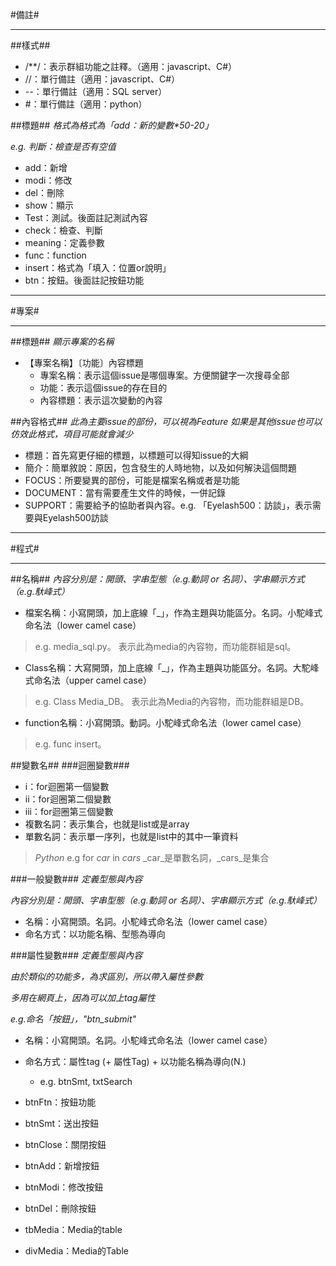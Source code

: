 #備註#

-----
##樣式##
* /**/：表示群組功能之註釋。（適用：javascript、C#）
* //：單行備註（適用：javascript、C#）
* --：單行備註（適用：SQL server）
* #：單行備註（適用：python）

##標題##
_格式為格式為「add：新的變數*50-20」_

_e.g. 判斷：檢查是否有空值_

* add：新增
* modi：修改
* del：刪除
* show：顯示
* Test：測試。後面註記測試內容
* check：檢查、判斷
* meaning：定義參數
* func：function
* insert：格式為「填入：位置or說明」
* btn：按鈕。後面註記按鈕功能

-----

#專案#

-----
##標題##
_顯示專案的名稱_

* 【專案名稱】〔功能〕內容標題
	* 專案名稱：表示這個issue是哪個專案。方便關鍵字一次搜尋全部
	* 功能：表示這個issue的存在目的
	* 內容標題：表示這次變動的內容

##內容格式##
_此為主要issue的部份，可以視為Feature_
_如果是其他issue也可以仿效此格式，項目可能就會減少_

* 標題：首先寫更仔細的標題，以標題可以得知issue的大綱
* 簡介：簡單敘說：原因，包含發生的人時地物，以及如何解決這個問題
* FOCUS：所要變異的部份，可能是檔案名稱或者是功能
* DOCUMENT：當有需要產生文件的時候，一併記錄
* SUPPORT：需要給予的協助者與內容。e.g. 「Eyelash500：訪談」，表示需要與Eyelash500訪談

-----

#程式#

-----
##名稱##
_內容分別是：開頭、字串型態（e.g.動詞 or 名詞）、字串顯示方式（e.g.馱峰式）_

* 檔案名稱：小寫開頭，加上底線「_」，作為主題與功能區分。名詞。小駝峰式命名法（lower camel case）
> e.g. media_sql.py。
> 表示此為media的內容物，而功能群組是sql。 

* Class名稱：大寫開頭，加上底線「_」，作為主題與功能區分。名詞。大駝峰式命名法（upper camel case）
> e.g. Class Media_DB。
> 表示此為Media的內容物，而功能群組是DB。 
* function名稱：小寫開頭。動詞。小駝峰式命名法（lower camel case）
> e.g. func insert。

##變數名##
###迴圈變數###
* i：for迴圈第一個變數
* ii：for迴圈第二個變數
* iii：for迴圈第三個變數
* 複數名詞：表示集合，也就是list或是array
* 單數名詞：表示單一序列，也就是list中的其中一筆資料
> *Python*
> e.g for _car_ in _cars_
> _car_是單數名詞，_cars_是集合

###一般變數###
_定義型態與內容_

_內容分別是：開頭、字串型態（e.g.動詞 or 名詞）、字串顯示方式（e.g.馱峰式）_

* 名稱：小寫開頭。名詞。小駝峰式命名法（lower camel case）
* 命名方式：以功能名稱、型態為導向

###屬性變數###
_定義型態與內容_

_由於類似的功能多，為求區別，所以帶入屬性參數_

_多用在網頁上，因為可以加上tag屬性_

_e.g.命名「按鈕」，"btn\_submit"_

* 名稱：小寫開頭。名詞。小駝峰式命名法（lower camel case）
* 命名方式：屬性tag (+ 屬性Tag) + 以功能名稱為導向(N.)
	* e.g. btnSmt, txtSearch

* btnFtn：按鈕功能
* btnSmt：送出按鈕
* btnClose：關閉按鈕
* btnAdd：新增按鈕
* btnModi：修改按鈕
* btnDel：刪除按鈕
* tbMedia：Media的table
* divMedia：Media的Table